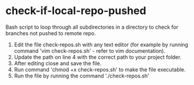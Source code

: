 # check-if-local-repo-pushed
Bash script to loop through all subdirectories in a directory to check for branches not pushed to remote repo.
1. Edit the file check-repos.sh with any text editor (for example by running command 'vim check-repos.sh' - refer to vim documentation).
2. Update the path on line 4 with the correct path to your project folder.
3. After editing close and save the file.
4. Run command 'chmod +x check-repos.sh' to make the file executable.
5. Run the file by running the command './check-repos.sh'
